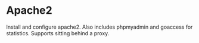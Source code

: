 # Apache2

Install and configure apache2. Also includes phpmyadmin and goaccess for statistics. Supports sitting behind a proxy.
